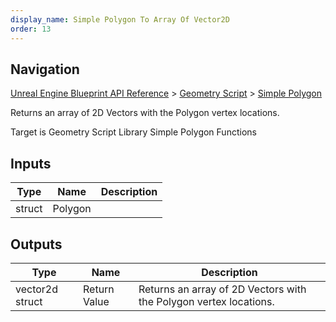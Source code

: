 ```yaml
---
display_name: Simple Polygon To Array Of Vector2D
order: 13
---
```

## Navigation

[Unreal Engine Blueprint API Reference](https://dev.epicgames.com/documentation/en-us/unreal-engine/BlueprintAPI) > [Geometry Script](https://dev.epicgames.com/documentation/en-us/unreal-engine/BlueprintAPI/GeometryScript) > [Simple Polygon](https://dev.epicgames.com/documentation/en-us/unreal-engine/BlueprintAPI/GeometryScript/SimplePolygon)

Returns an array of 2D Vectors with the Polygon vertex locations.

Target is Geometry Script Library Simple Polygon Functions

## Inputs

| Type | Name | Description |
| --- | --- | --- |
| struct | Polygon |  |

## Outputs

| Type | Name | Description |
| --- | --- | --- |
| vector2d struct | Return Value | Returns an array of 2D Vectors with the Polygon vertex locations. |
